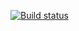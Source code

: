 [![Build status](https://ci.appveyor.com/api/projects/status/v2wcyrsbpg7qbla9?svg=true)](https://ci.appveyor.com/project/maxnovnn/card-delivery)